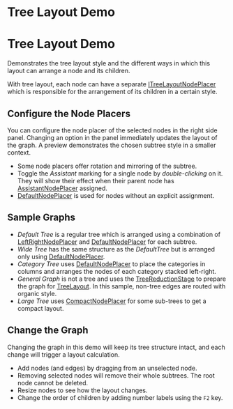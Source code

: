 <!--
 //////////////////////////////////////////////////////////////////////////////
 // @license
 // This file is part of yFiles for HTML 2.6.0.4.
 // Use is subject to license terms.
 //
 // Copyright (c) 2000-2024 by yWorks GmbH, Vor dem Kreuzberg 28,
 // 72070 Tuebingen, Germany. All rights reserved.
 //
 //////////////////////////////////////////////////////////////////////////////
-->
# Tree Layout Demo

# Tree Layout Demo

Demonstrates the tree layout style and the different ways in which this layout can arrange a node and its children.

With tree layout, each node can have a separate [ITreeLayoutNodePlacer](https://docs.yworks.com/yfileshtml/#/api/ITreeLayoutNodePlacer) which is responsible for the arrangement of its children in a certain style.

## Configure the Node Placers

You can configure the node placer of the selected nodes in the right side panel. Changing an option in the panel immediately updates the layout of the graph. A preview demonstrates the chosen subtree style in a smaller context.

- Some node placers offer rotation and mirroring of the subtree.
- Toggle the _Assistant_ marking for a single node by _double-clicking_ on it. They will show their effect when their parent node has [AssistantNodePlacer](https://docs.yworks.com/yfileshtml/#/api/AssistantNodePlacer) assigned.
- [DefaultNodePlacer](https://docs.yworks.com/yfileshtml/#/api/DefaultNodePlacer) is used for nodes without an explicit assignment.

## Sample Graphs

- _Default Tree_ is a regular tree which is arranged using a combination of [LeftRightNodePlacer](https://docs.yworks.com/yfileshtml/#/api/LeftRightNodePlacer) and [DefaultNodePlacer](https://docs.yworks.com/yfileshtml/#/api/DefaultNodePlacer) for each subtree.
- _Wide Tree_ has the same structure as the _DefaultTree_ but is arranged only using [DefaultNodePlacer](https://docs.yworks.com/yfileshtml/#/api/DefaultNodePlacer).
- _Category Tree_ uses [DefaultNodePlacer](https://docs.yworks.com/yfileshtml/#/api/DefaultNodePlacer) to place the categories in columns and arranges the nodes of each category stacked left-right.
- _General Graph_ is not a tree and uses the [TreeReductionStage](https://docs.yworks.com/yfileshtml/#/api/TreeReductionStage) to prepare the graph for [TreeLayout](https://docs.yworks.com/yfileshtml/#/api/TreeLayout). In this sample, non-tree edges are routed with organic style.
- _Large Tree_ uses [CompactNodePlacer](https://docs.yworks.com/yfileshtml/#/api/CompactNodePlacer) for some sub-trees to get a compact layout.

## Change the Graph

Changing the graph in this demo will keep its tree structure intact, and each change will trigger a layout calculation.

- Add nodes (and edges) by dragging from an unselected node.
- Removing selected nodes will remove their whole subtrees. The root node cannot be deleted.
- Resize nodes to see how the layout changes.
- Change the order of children by adding number labels using the `F2` key.
